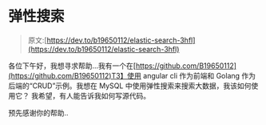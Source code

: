 # 弹性搜索

> 原文:[https://dev.to/b19650112/elastic-search-3hfl](https://dev.to/b19650112/elastic-search-3hfl)

各位下午好，我想寻求帮助...我有一个在[https://github.com/B19650112](https://github.com/B19650112)T3】使用 angular cli 作为前端和 Golang 作为后端的“CRUD”示例。我想在 MySQL 中使用弹性搜索来搜索大数据，我该如何使用它？
我希望，有人能告诉我如何写源代码。

预先感谢你的帮助..